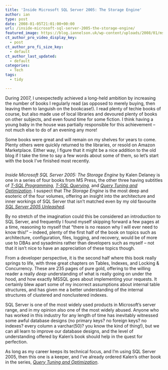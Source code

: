 ```yaml
---
title: 'Inside Microsoft SQL Server 2005: The Storage Engine'
author: ian
type: post
date: 2008-01-05T21:01:00+00:00
url: /inside-microsoft-sql-server-2005-the-storage-engine/
featured_image: https://blog.iannelson.uk/wp-content/uploads/2008/01/mssqlstorageengine_4-1.jpg
ct_author_pro_video_display_key:
  - post
ct_author_pro_fi_size_key:
  - default
ct_author_last_updated:
  - default
categories:
  - Tech
tags:
  - tidy

---
```

During 2007, I unexpectedly achieved a long-held ambition by increasing the number of books I regularly read (as opposed to merely buying, then leaving them to languish on the bookcase!). I read plenty of techie books of course, but also made use of local libraries and devoured plenty of books on other subjects, and even found time for some fiction. I think having a young baby in the house was partially responsible for this achievement &#8211; not much else to do of an evening any more!

Some books were great and will remain on my shelves for years to come. Plenty others were quickly returned to the libraries, or resold on Amazon Marketplace. Either way, I figure that it might be a nice addition to the old blog if I take the time to say a few words about some of them, so let&#8217;s start with the book I&#8217;ve finished most recently.<figure class="kg-card kg-image-card">

<img decoding="async" src="https://blog.iannelson.uk/wp-content/uploads/2023/08/mssqlstorageengine_4.jpg" class="kg-image" alt loading="lazy" /> </figure> 

_Inside Microsoft SQL Server 2005: The Storage Engine_ by Kalen Delaney is one in a series of four books from MS Press, the other three having subtitles of _[T-SQL Programming][1], [T-SQL Querying][2],_ and _[Query Tuning and Optimization][3]_. I suspect that _The Storage Engine_ is the most deep and esoteric of the four volumes, offering an insight into the architecture and inner workings of SQL Server that isn&#8217;t matched even by my old favourite _[SQL Server 2005 Unleashed][4]._

By no stretch of the imagination could this be considered an introduction to SQL Server, and frequently I found myself skipping forward a few pages at a time, reasoning to myself that &#8220;there is no reason why I will ever need to know this!&#8221; &#8211; indeed, plenty of the first half of the book on topics such as architecture, configuration, files, logging, and recovery, would be of more use to DBAs and sysadmins rather than developers such as myself &#8211; not that it isn&#8217;t nice to have an appreciation of these topics though.

From a developer perspective, it is the second half where this book really springs to life, with three great chapters on Tables, Indexes, and Locking & Concurrency. These are 235 pages of pure gold, offering to the willing reader a really _deep_ understanding of what is really going on under the hood, and how exactly MSSQL goes about implementing your requests. It certainly blew apart some of my incorrect assumptions about internal table structures, and has given me a better understanding of the internal structures of clustered and nonclustered indexes.

SQL Server is one of the most widely used products in Microsoft&#8217;s server range, and in my opinion also one of the most widely abused. Anyone who has worked in this industry for any length of time has inevitably witnessed some awful database designs (no primary keys? no foreign keys? no indexes? every column a varchar(50)? you know the kind of thing!), but we can all learn to improve our database designs, and the level of understanding offered by Kalen&#8217;s book should help in the quest for perfection.

As long as my career keeps its technical focus, and I&#8217;m using SQL Server 2005, then this one is a keeper, and I&#8217;ve already ordered Kalen&#8217;s other book in the series, _[Query Tuning and Optimization][3]_.

 [1]: http://www.amazon.co.uk/gp/product/0735621977?ie=UTF8&tag=ianesbl-21&linkCode=as2&camp=1634&creative=6738&creativeASIN=0735621977
 [2]: http://www.amazon.co.uk/gp/product/0735623139?ie=UTF8&tag=ianesbl-21&linkCode=as2&camp=1634&creative=6738&creativeASIN=0735623139
 [3]: http://www.amazon.co.uk/gp/product/0735621969?ie=UTF8&tag=ianesbl-21&linkCode=as2&camp=1634&creative=6738&creativeASIN=0735621969
 [4]: https://blog.iannelson.uk/sql-2005-unleashed/